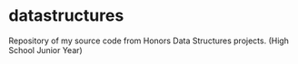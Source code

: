 # datastructures
Repository of my source code from Honors Data Structures projects.
(High School Junior Year)
